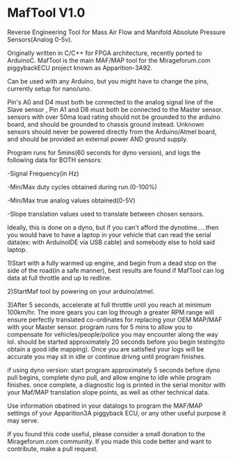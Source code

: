 # MafTool V1.0
Reverse Engineering Tool for Mass Air Flow and Manifold Absolute Pressure Sensors(Analog 0-5v).

Originally written in C/C++ for FPGA architecture, recently ported to ArduinoC. MafTool is the main MAF/MAP tool for the Mirageforum.com piggybackECU project known as Apparition-3A92.

Can be used with any Arduino, but you might have to change the pins, currently setup for nano/uno.

Pin's A0 and D4 must both be connected to the analog signal line of the Slave sensor , Pin A1 and D8 must both be connected to the Master sensor. sensors with over 50ma load rating should not be grounded to the arduino board, and should be grounded to chassis ground instead. Unknown sensors should never be powered directly from the Arduino/Atmel board, and should be provided an external power AND ground supply. 

Program runs for 5mins(60 seconds for dyno version), and logs the following data for BOTH sensors:

  -Signal Frequency(in Hz)
  
  -Min/Max duty cycles obtained during run.(0-100%)
  
  -Min/Max true analog values obtained(0-5V)
  
  -Slope translation values used to translate between chosen sensors.
  
Ideally, this is done on a dyno, but if you can't afford the dynotime.....then you would have to have a laptop in your vehicle that can read the serial data(ex: with ArduinoIDE via USB cable) and somebody else to hold said laptop.

1)Start with a fully warmed up engine, and begin from a dead stop on the side of the road(in a safe manner), best results are found if MafTool can log data at full throttle and up to redline. 

2)StartMaf tool by powering on your arduino/atmel.

3)After 5 seconds, accelerate at full throttle until you reach at minimum 100km/hr. The more gears you can log through a greater RPM range will ensure perfectly translated co-ordinates for replacing your OEM MAP/MAF with your Master sensor. program runs for 5 mins to allow you to compensate for vehicles/people/police you may encounter along the way lol. should be started approximately 20 seconds before you begin testing(to obtain a good idle mapping). Once you are satisfied your logs will be accurate you may sit in idle or continue drivng until program finishes. 

if using dyno version: start program approximately 5 seconds before dyno pull begins, complete dyno pull, and allow engine to idle while program finishes. once complete, a diagnostic log is printed in the serial monitor with your Maf/MAP translation slope points, as well as other technical data. 

Use information obatined in your datalogs to program the MAF/MAP settings of your Apparition3A piggyback ECU, or any other useful purpose it may serve.

If you found this code useful, please consider a small donation to the Mirageforum.com community. If you made this code better and want to contribute, make a pull request.

